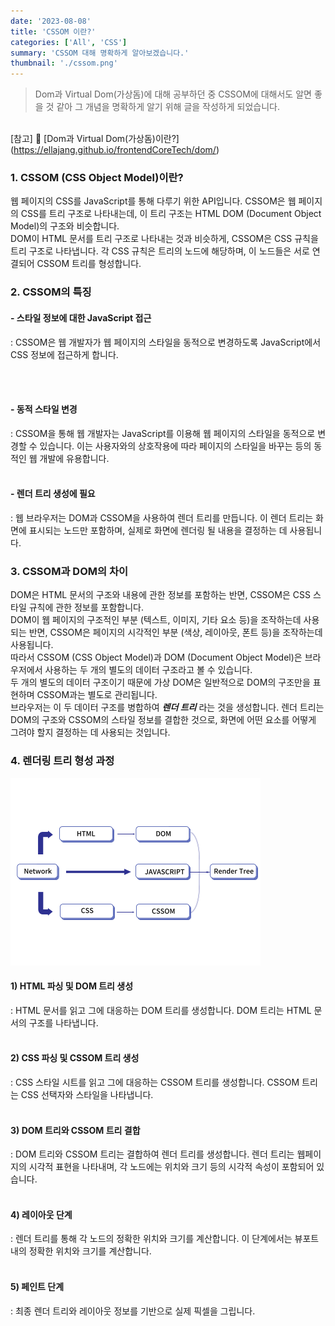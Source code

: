 ```yaml
---
date: '2023-08-08'
title: 'CSSOM 이란?'
categories: ['All', 'CSS']
summary: 'CSSOM 대해 명확하게 알아보겠습니다.'
thumbnail: './cssom.png'
---
```


> Dom과 Virtual Dom(가상돔)에 대해 공부하던 중 CSSOM에 대해서도 알면 좋을 것 같아 그 개념을 명확하게 알기 위해 글을 작성하게 되었습니다.

<br/> [참고] 📎 [Dom과 Virtual Dom(가상돔)이란?] (https://ellajang.github.io/frontendCoreTech/dom/)

### 1. CSSOM (CSS Object Model)이란?

웹 페이지의 CSS를 JavaScript를 통해 다루기 위한 API입니다. CSSOM은 웹 페이지의 CSS를 트리 구조로 나타내는데, 이 트리 구조는 HTML DOM (Document Object Model)의 구조와 비슷합니다.<br/> DOM이 HTML 문서를 트리 구조로 나타내는 것과 비슷하게, CSSOM은 CSS 규칙을 트리 구조로 나타냅니다. 각 CSS 규칙은 트리의 노드에 해당하며, 이 노드들은 서로 연결되어 CSSOM 트리를 형성합니다.

### 2. CSSOM의 특징

#### **- 스타일 정보에 대한 JavaScript 접근**

: CSSOM은 웹 개발자가 웹 페이지의 스타일을 동적으로 변경하도록 JavaScript에서 CSS 정보에 접근하게 합니다.

<br/> <br/>

#### **- 동적 스타일 변경**

: CSSOM을 통해 웹 개발자는 JavaScript를 이용해 웹 페이지의 스타일을 동적으로 변경할 수 있습니다. 이는 사용자와의 상호작용에 따라 페이지의 스타일을 바꾸는 등의 동적인 웹 개발에 유용합니다.
<br/>
<br/>

#### **- 렌더 트리 생성에 필요**

: 웹 브라우저는 DOM과 CSSOM을 사용하여 렌더 트리를 만듭니다. 이 렌더 트리는 화면에 표시되는 노드만 포함하며, 실제로 화면에 렌더링 될 내용을 결정하는 데 사용됩니다.

### 3. CSSOM과 DOM의 차이

DOM은 HTML 문서의 구조와 내용에 관한 정보를 포함하는 반면, CSSOM은 CSS 스타일 규칙에 관한 정보를 포함합니다.<br/>
DOM이 웹 페이지의 구조적인 부분 (텍스트, 이미지, 기타 요소 등)을 조작하는데 사용되는 반면, CSSOM은 페이지의 시각적인 부분 (색상, 레이아웃, 폰트 등)을 조작하는데 사용됩니다.<br/>
따라서 CSSOM (CSS Object Model)과 DOM (Document Object Model)은 브라우저에서 사용하는 두 개의 별도의 데이터 구조라고 볼 수 있습니다.<br/>
두 개의 별도의 데이터 구조이기 때문에 가상 DOM은 일반적으로 DOM의 구조만을 표현하며 CSSOM과는 별도로 관리됩니다.<br/>
브라우저는 이 두 데이터 구조를 병합하여 **_렌더 트리_** 라는 것을 생성합니다. 렌더 트리는 DOM의 구조와 CSSOM의 스타일 정보를 결합한 것으로, 화면에 어떤 요소를 어떻게 그려야 할지 결정하는 데 사용되는 것입니다.

### 4. 렌더링 트리 형성 과정

![Alt text](rendertree.png)
<br/>

#### **1) HTML 파싱 및 DOM 트리 생성**

: HTML 문서를 읽고 그에 대응하는 DOM 트리를 생성합니다. DOM 트리는 HTML 문서의 구조를 나타냅니다.
<br/>
<br/>

#### **2) CSS 파싱 및 CSSOM 트리 생성**

: CSS 스타일 시트를 읽고 그에 대응하는 CSSOM 트리를 생성합니다. CSSOM 트리는 CSS 선택자와 스타일을 나타냅니다.
<br/>
<br/>

#### **3) DOM 트리와 CSSOM 트리 결합**

: DOM 트리와 CSSOM 트리는 결합하여 렌더 트리를 생성합니다. 렌더 트리는 웹페이지의 시각적 표현을 나타내며, 각 노드에는 위치와 크기 등의 시각적 속성이 포함되어 있습니다.
<br/>
<br/>

#### **4) 레이아웃 단계**

: 렌더 트리를 통해 각 노드의 정확한 위치와 크기를 계산합니다. 이 단계에서는 뷰포트 내의 정확한 위치와 크기를 계산합니다.
<br/>
<br/>

#### **5) 페인트 단계**

: 최종 렌더 트리와 레이아웃 정보를 기반으로 실제 픽셀을 그립니다.
<br/>
<br/>
